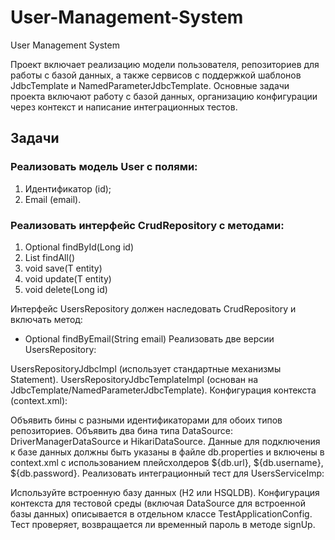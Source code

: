 # User-Management-System
User Management System

Проект включает реализацию модели пользователя, репозиториев для работы с базой данных, а также сервисов с поддержкой шаблонов JdbcTemplate и NamedParameterJdbcTemplate. Основные задачи проекта включают работу с базой данных, организацию конфигурации через контекст и написание интеграционных тестов.

## Задачи

### Реализовать модель User с полями: ###

1. Идентификатор (id);
2. Email (email).

### Реализовать интерфейс CrudRepository<T> с методами: ###

1. Optional<T> findById(Long id)
2. List<T> findAll()
3. void save(T entity)
4. void update(T entity)
5. void delete(Long id)

Интерфейс UsersRepository должен наследовать CrudRepository и включать метод:

- Optional<T> findByEmail(String email)
Реализовать две версии UsersRepository:

UsersRepositoryJdbcImpl (использует стандартные механизмы Statement).
UsersRepositoryJdbcTemplateImpl (основан на JdbcTemplate/NamedParameterJdbcTemplate).
Конфигурация контекста (context.xml):

Объявить бины с разными идентификаторами для обоих типов репозиториев.
Объявить два бина типа DataSource: DriverManagerDataSource и HikariDataSource.
Данные для подключения к базе данных должны быть указаны в файле db.properties и включены в context.xml с использованием плейсхолдеров ${db.url}, ${db.username}, ${db.password}.
Реализовать интеграционный тест для UsersServiceImp:

Используйте встроенную базу данных (H2 или HSQLDB).
Конфигурация контекста для тестовой среды (включая DataSource для встроенной базы данных) описывается в отдельном классе TestApplicationConfig.
Тест проверяет, возвращается ли временный пароль в методе signUp.
